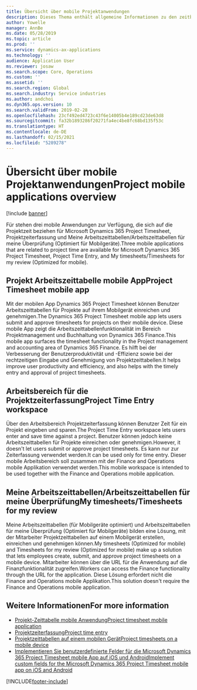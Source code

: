 ```yaml
---
title: Übersicht über mobile Projektanwendungen
description: Dieses Thema enthält allgemeine Informationen zu den zeitbezogenen Projektanwendungen für Microsoft Dynamics 365 Project Timesheet, Projektzeiterfassung und Meine Arbeitszeittabellen/Arbeitszeittabellen, die auf einem mobilen Gerät verfügbar sind.
author: Yowelle
manager: AnnBe
ms.date: 05/28/2019
ms.topic: article
ms.prod: ''
ms.service: dynamics-ax-applications
ms.technology: ''
audience: Application User
ms.reviewer: josaw
ms.search.scope: Core, Operations
ms.custom: ''
ms.assetid: ''
ms.search.region: Global
ms.search.industry: Service industries
ms.author: andchoi
ms.dyn365.ops.version: 10
ms.search.validFrom: 2019-02-28
ms.openlocfilehash: 23cf492ed4723c43f6e14005b4e189cd23de63d8
ms.sourcegitcommit: fa32b1893286f20271fa4ec4be8fc68bd135f53c
ms.translationtype: HT
ms.contentlocale: de-DE
ms.lasthandoff: 02/15/2021
ms.locfileid: "5289278"
---
```

# <a name="project-mobile-applications-overview"></a><span data-ttu-id="be08d-103">Übersicht über mobile Projektanwendungen</span><span class="sxs-lookup"><span data-stu-id="be08d-103">Project mobile applications overview</span></span>

[!include [banner](../includes/banner.md)]

<span data-ttu-id="be08d-104">Für stehen drei mobile Anwendungen zur Verfügung, die sich auf die Projektzeit beziehen für Microsoft Dynamics 365 Project Timesheet, Projektzeiterfassung und Meine Arbeitszeittabellen/Arbeitszeittabellen für meine Überprüfung (Optimiert für Mobilgeräte).</span><span class="sxs-lookup"><span data-stu-id="be08d-104">Three mobile applications that are related to project time are available for Microsoft Dynamics 365 Project Timesheet, Project Time Entry, and My timesheets/Timesheets for my review (Optimized for mobile).</span></span>

## <a name="project-timesheet-mobile-app"></a><span data-ttu-id="be08d-105">Projekt Arbeitszeittabelle mobile App</span><span class="sxs-lookup"><span data-stu-id="be08d-105">Project Timesheet mobile app</span></span>

<span data-ttu-id="be08d-106">Mit der mobilen App Dynamics 365 Project Timesheet können Benutzer Arbeitszeittabellen für Projekte auf ihrem Mobilgerät einreichen und genehmigen.</span><span class="sxs-lookup"><span data-stu-id="be08d-106">The Dynamics 365 Project Timesheet mobile app lets users submit and approve timesheets for projects on their mobile device.</span></span> <span data-ttu-id="be08d-107">Diese mobile App zeigt die Arbeitszeittabellenfunktionalität im Bereich Projektmanagement und Buchhaltung von Dynamics 365 Finance.</span><span class="sxs-lookup"><span data-stu-id="be08d-107">This mobile app surfaces the timesheet functionality in the Project management and accounting area of Dynamics 365 Finance.</span></span> <span data-ttu-id="be08d-108">Es hilft bei der Verbesserung der Benutzerproduktivität und -Effizienz sowie bei der rechtzeitigen Eingabe und Genehmigung von Projektzeittabellen.</span><span class="sxs-lookup"><span data-stu-id="be08d-108">It helps improve user productivity and efficiency, and also helps with the timely entry and approval of project timesheets.</span></span>

## <a name="project-time-entry-workspace"></a><span data-ttu-id="be08d-109">Arbeitsbereich für die Projektzeiterfassung</span><span class="sxs-lookup"><span data-stu-id="be08d-109">Project Time Entry workspace</span></span>

<span data-ttu-id="be08d-110">Über den Arbeitsbereich Projektzeiterfassung können Benutzer Zeit für ein Projekt eingeben und sparen.</span><span class="sxs-lookup"><span data-stu-id="be08d-110">The Project Time Entry workspace lets users enter and save time against a project.</span></span> <span data-ttu-id="be08d-111">Benutzer können jedoch keine Arbeitszeittabellen für Projekte einreichen oder genehmigen.</span><span class="sxs-lookup"><span data-stu-id="be08d-111">However, it doesn't let users submit or approve project timesheets.</span></span> <span data-ttu-id="be08d-112">Es kann nur zur Zeiterfassung verwendet werden.</span><span class="sxs-lookup"><span data-stu-id="be08d-112">It can be used only for time entry.</span></span> <span data-ttu-id="be08d-113">Dieser mobile Arbeitsbereich soll zusammen mit der Finance and Operations mobile Applikation verwendet werden.</span><span class="sxs-lookup"><span data-stu-id="be08d-113">This mobile workspace is intended to be used together with the Finance and Operations mobile application.</span></span>

## <a name="my-timesheetstimesheets-for-my-review"></a><span data-ttu-id="be08d-114">Meine Arbeitszeittabellen/Arbeitszeittabellen für meine Überprüfung</span><span class="sxs-lookup"><span data-stu-id="be08d-114">My timesheets/Timesheets for my review</span></span>

<span data-ttu-id="be08d-115">Meine Arbeitszeittabellen (für Mobilgeräte optimiert) und Arbeitszeittabellen für meine Überprüfung (Optimiert für Mobilgeräte) bilden eine Lösung, mit der Mitarbeiter Projektzeittabellen auf einem Mobilgerät erstellen, einreichen und genehmigen können.</span><span class="sxs-lookup"><span data-stu-id="be08d-115">My timesheets (Optimized for mobile) and Timesheets for my review (Optimized for mobile) make up a solution that lets employees create, submit, and approve project timesheets on a mobile device.</span></span> <span data-ttu-id="be08d-116">Mitarbeiter können über die URL für die Anwendung auf die Finanzfunktionalität zugreifen.</span><span class="sxs-lookup"><span data-stu-id="be08d-116">Workers can access the Finance functionality through the URL for the application.</span></span> <span data-ttu-id="be08d-117">Diese Lösung erfordert nicht die Finance and Operations mobile Applikation.</span><span class="sxs-lookup"><span data-stu-id="be08d-117">This solution doesn't require the Finance and Operations mobile application.</span></span>

## <a name="for-more-information"></a><span data-ttu-id="be08d-118">Weitere Informationen</span><span class="sxs-lookup"><span data-stu-id="be08d-118">For more information</span></span>

- [<span data-ttu-id="be08d-119">Projekt-Zeittabelle mobile Anwendung</span><span class="sxs-lookup"><span data-stu-id="be08d-119">Project timesheet mobile application</span></span>](project-timesheet.md)
- [<span data-ttu-id="be08d-120">Projektzeiterfassung</span><span class="sxs-lookup"><span data-stu-id="be08d-120">Project time entry</span></span>]( project-time-entry-mobile-workspace.md)
- [<span data-ttu-id="be08d-121">Projektzeittabellen auf einem mobilen Gerät</span><span class="sxs-lookup"><span data-stu-id="be08d-121">Project timesheets on a mobile device</span></span>](Mobile-timesheets.md)
- [<span data-ttu-id="be08d-122">Implementieren Sie benutzerdefinierte Felder für die Microsoft Dynamics 365 Project Timesheet mobile App auf iOS und Android</span><span class="sxs-lookup"><span data-stu-id="be08d-122">Implement custom fields for the Microsoft Dynamics 365 Project Timesheet mobile app on iOS and Android</span></span>](custom-fields-mobile.md)


[!INCLUDE[footer-include](../includes/footer-banner.md)]